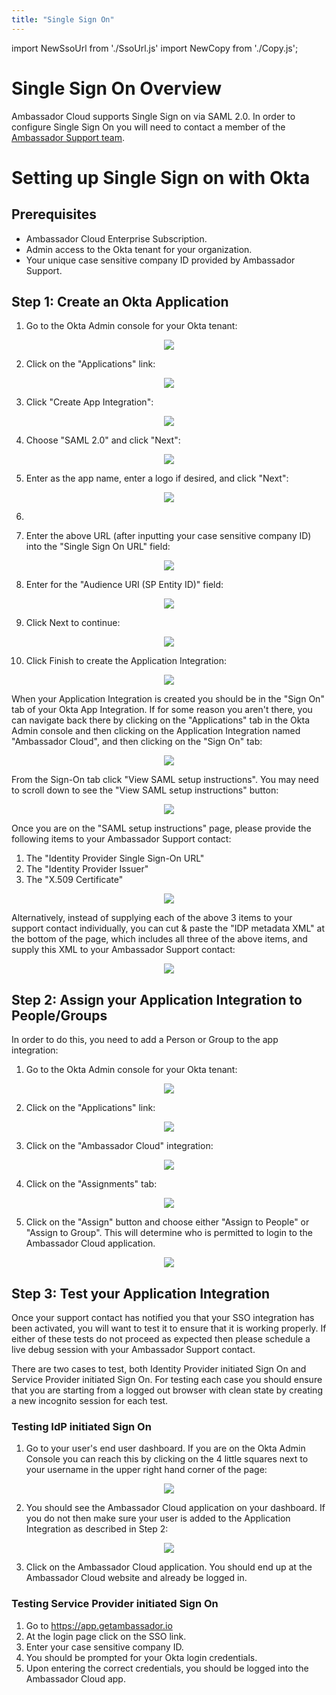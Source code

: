 ```yaml
---
title: "Single Sign On"
---
```


import NewSsoUrl from './SsoUrl.js'
import NewCopy from './Copy.js';

# Single Sign On Overview

Ambassador Cloud supports Single Sign on via SAML 2.0. In order to configure Single Sign On you will
need to contact a member of the <a href="/about-us/support">Ambassador Support team</a>.

# Setting up Single Sign on with Okta

## Prerequisites

- Ambassador Cloud Enterprise Subscription.
- Admin access to the Okta tenant for your organization.
- Your unique case sensitive company ID provided by Ambassador Support.

## Step 1: Create an Okta Application

1. Go to the Okta Admin console for your Okta tenant:

  <p align="center">
    <img src="../images/sso-okta-admin.png" />
  </p>

2. Click on the "Applications" link:

  <p align="center">
    <img src="../images/sso-okta-admin-apps-open.png" />
  </p>

3. Click "Create App Integration":

  <p align="center">
    <img src="../images/sso-okta-admin-apps-tab.png" />
  </p>

4. Choose "SAML 2.0" and click "Next":

  <p align="center">
    <img src="../images/sso-okta-admin-apps-create-saml.png" />
  </p>

5. Enter <NewCopy content="Ambassador Cloud"/> as the app name, enter a logo if desired, and click "Next":

  <p align="center">
    <img src="../images/sso-okta-admin-apps-create-1.png" />
  </p>

6. <NewSsoUrl/>

7. Enter the above URL (after inputting your case sensitive company ID) into the "Single Sign On
   URL" field:

  <p align="center">
    <img src="../images/sso-okta-admin-apps-create-2-url.png" />
  </p>

8. Enter <NewCopy content="app.getambassador.io"/> for the "Audience URI (SP Entity ID)" field:

  <p align="center">
    <img src="../images/sso-okta-admin-apps-create-2-sp.png" />
  </p>

9. Click Next to continue:

  <p align="center">
    <img src="../images/sso-okta-admin-apps-create-2-next.png" />
  </p>

10. Click Finish to create the Application Integration:

  <p align="center">
    <img src="../images/sso-okta-admin-apps-create-3.png" />
  </p>

When your Application Integration is created you should be in the "Sign On" tab of your Okta App
Integration. If for some reason you aren't there, you can navigate back there by clicking on the
"Applications" tab in the Okta Admin console and then clicking on the Application Integration named
"Ambassador Cloud", and then clicking on the "Sign On" tab:

  <p align="center">
    <img src="../images/sso-okta-admin-apps-ambassador-cloud-sign-on.png" />
  </p>

From the Sign-On tab click "View SAML setup instructions". You may need to scroll down to see the
"View SAML setup instructions" button:

  <p align="center">
    <img src="../images/sso-okta-admin-apps-ambassador-cloud-sign-on-saml-setup.png" />
  </p>

Once you are on the "SAML setup instructions" page, please provide the following items to your
Ambassador Support contact:

1. The "Identity Provider Single Sign-On URL"
2. The "Identity Provider Issuer"
3. The "X.509 Certificate"

  <p align="center">
    <img src="../images/sso-okta-admin-apps-ambassador-cloud-sign-on-saml-setup-values.png" />
  </p>

Alternatively, instead of supplying each of the above 3 items to your support contact individually,
you can cut & paste the "IDP metadata XML" at the bottom of the page, which includes all three of
the above items, and supply this XML to your Ambassador Support contact:

  <p align="center">
    <img src="../images/sso-okta-admin-apps-ambassador-cloud-sign-on-saml-setup-metadata.png" />
  </p>

## Step 2: Assign your Application Integration to People/Groups

In order to do this, you need to add a Person or Group to the app integration:

1. Go to the Okta Admin console for your Okta tenant:

  <p align="center">
    <img src="../images/sso-okta-admin.png" />
  </p>

2. Click on the "Applications" link:

  <p align="center">
    <img src="../images/sso-okta-admin-apps-open.png" />
  </p>

3. Click on the "Ambassador Cloud" integration:

  <p align="center">
    <img src="../images/sso-okta-admin-apps-tab-with-ambassador-cloud.png" />
  </p>

4. Click on the "Assignments" tab:

  <p align="center">
    <img src="../images/sso-okta-admin-apps-ambassador-cloud-assignments.png" />
  </p>

5. Click on the "Assign" button and choose either "Assign to People" or "Assign to Group". This will
   determine who is permitted to login to the Ambassador Cloud application.

  <p align="center">
    <img src="../images/sso-okta-admin-apps-ambassador-cloud-assignments-assign-dropdown.png" />
  </p>

## Step 3: Test your Application Integration

Once your support contact has notified you that your SSO integration has been activated, you will
want to test it to ensure that it is working properly. If either of these tests do not proceed as
expected then please schedule a live debug session with your Ambassador Support contact.

There are two cases to test, both Identity Provider initiated Sign On and Service Provider initiated
Sign On. For testing each case you should ensure that you are starting from a logged out browser
with clean state by creating a new incognito session for each test.

### Testing IdP initiated Sign On

1. Go to your user's end user dashboard. If you are on the Okta Admin Console you can reach this by
   clicking on the 4 little squares next to your username in the upper right hand corner of the
   page:

  <p align="center">
    <img src="../images/sso-okta-admin-user-dashboard-dropdown.png" />
  </p>


2. You should see the Ambassador Cloud application on your dashboard. If you do not then make sure
   your user is added to the Application Integration as described in Step 2:

  <p align="center">
    <img src="../images/sso-okta-user-dashboard.png" />
  </p>

3. Click on the Ambassador Cloud application. You should end up at the Ambassador Cloud website and
   already be logged in.

### Testing Service Provider initiated Sign On

1. Go to https://app.getambassador.io
2. At the login page click on the SSO link.
3. Enter your case sensitive company ID.
4. You should be prompted for your Okta login credentials.
5. Upon entering the correct credentials, you should be logged into the Ambassador Cloud app.
